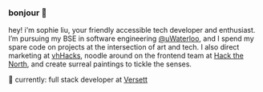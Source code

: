 ### bonjour 🌸

hey! i'm sophie liu, your friendly accessible tech developer and enthusiast. I’m pursuing my BSE in software engineering [@uWaterloo](https://github.com/uWaterloo), and I spend my spare code on projects at the intersection of art and tech. I also direct marketing at [vhHacks](https://vhhacks.ca/), noodle around on the frontend team at [Hack the North](https://hackthenorth.com/), and create surreal paintings to tickle the senses.

🌱 currently: full stack developer at [Versett](https://versett.com/)

